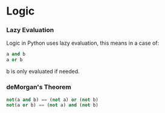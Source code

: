 # Logic
### Lazy Evaluation
Logic in Python uses lazy evaluation, this means in a case of:
```python
a and b
a or b
```
b is only evaluated if needed.

### deMorgan's Theorem
```python
not(a and b) == (not a) or (not b)
not(a or b) == (not a) and (not b)
```